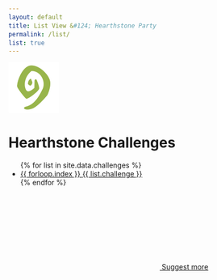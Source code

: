 ```yaml
---
layout: default
title: List View &#124; Hearthstone Party
permalink: /list/
list: true
---
```


<div class="list-view">
	<a href="/">
		<img class="ಠ_ಠ" src="../img/assets/logo.png" alt="Hearthstone Swirl">
	</a>
	<div class="container">
		<h1>Hearthstone Challenges</h1>
	</div>
	<ul>
		{% for list in site.data.challenges %}
			<li>
				<a href="/#{{ forloop.index }}">
					<span class="number">
						{{ forloop.index }}
					</span>
					<span class="challenge">
						{{ list.challenge }}
					</span>
				</a>
			</li>
		{% endfor %}
	</ul>
	<a href="/idea" class="button push">
		<svg class="icon icon-shield"><use xlink:href="#icon-shield"></use></svg>
		Suggest more
	</a>
</div>